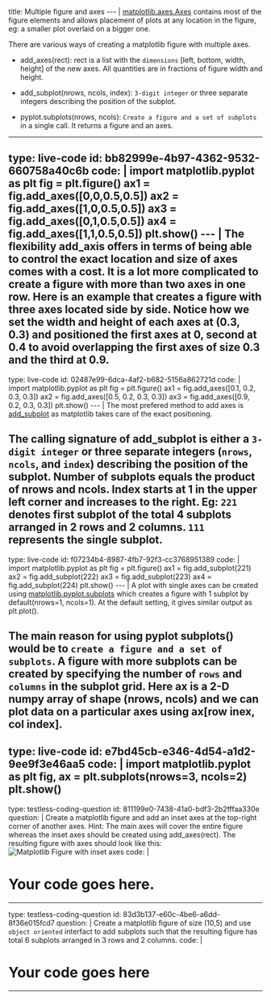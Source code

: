 title: Multiple figure and axes
--- |
  [matplotlib.axes.Axes](https://matplotlib.org/api/axes_api.html#matplotlib.axes.Axes) contains most of the figure elements and allows placement of plots at any location in the figure, eg: a smaller plot overlaid on a bigger one.

  There are various ways of creating a matplotlib figure with multiple axes.

  * add_axes(rect): rect is a list with the `dimensions` [left, bottom, width, height] of the new axes. All quantities are in fractions of figure width and height.

  * add_subplot(nrows, ncols, index): `3-digit integer` or three separate integers describing the position of the subplot.

  * pyplot.subplots(nrows, ncols): `Create a figure and a set of subplots` in a single call. It returns a figure and an axes.
---
type: live-code
id: bb82999e-4b97-4362-9532-660758a40c6b
code: |
  import matplotlib.pyplot as plt
  fig = plt.figure()
  ax1 = fig.add_axes([0,0,0.5,0.5])
  ax2 = fig.add_axes([1,0,0.5,0.5])
  ax3 = fig.add_axes([0,1,0.5,0.5])
  ax4 = fig.add_axes([1,1,0.5,0.5])
  plt.show()
--- |
  The flexibility add_axis offers in terms of being able to control the exact location and size of axes comes with a cost. It is a lot more complicated to create a figure with more than two axes in one row. Here is an example that creates a figure with three axes located side by side. Notice how we set the width and height of each axes at (0.3, 0.3) and positioned the first axes at 0, second at 0.4 to avoid overlapping the first axes of size 0.3 and the third at 0.9.
---
type: live-code
id: 02487e99-6dca-4af2-b682-5156a862721d
code: |
  import matplotlib.pyplot as plt
  fig = plt.figure()
  ax1 = fig.add_axes([0.1, 0.2, 0.3, 0.3])
  ax2 = fig.add_axes([0.5, 0.2, 0.3, 0.3])
  ax3 = fig.add_axes([0.9, 0.2, 0.3, 0.3])
  plt.show()
--- |
  The most prefered method to add axes is [add_subplot](https://matplotlib.org/api/_as_gen/matplotlib.figure.Figure.html#matplotlib.figure.Figure.add_subplot) as matplotlib takes care of the exact positioning.

  The calling signature of  add_subplot is either a `3-digit integer` or three separate integers (`nrows`, `ncols`, and `index`) describing the position of the subplot. Number of subplots equals the product of nrows and ncols. Index starts at 1 in the upper left corner and increases to the right. Eg: `221` denotes first subplot of the total 4 subplots arranged in 2 rows and 2 columns. `111` represents the single subplot.
---
type: live-code
id: f07234b4-8987-4fb7-92f3-cc3768951389
code: |
  import matplotlib.pyplot as plt
  fig = plt.figure()
  ax1 = fig.add_subplot(221)
  ax2 = fig.add_subplot(222)
  ax3 = fig.add_subplot(223)
  ax4 = fig.add_subplot(224)
  plt.show()
--- |
  A plot with single axes can be created using [matplotlib.pyplot.subplots](https://matplotlib.org/api/_as_gen/matplotlib.pyplot.subplots.html) which creates a figure with 1 subplot by default(nrows=1, ncols=1). At the default setting, it gives similar output as plt.plot().

  The main reason for using pyplot subplots() would be to `create a figure and a set of subplots`. A figure with more subplots can be created by specifying the number of `rows` and `columns` in the subplot grid. Here ax is a 2-D numpy array of shape (nrows, ncols) and we can plot data on a particular axes using ax[row inex, col index].
---
type: live-code
id: e7bd45cb-e346-4d54-a1d2-9ee9f3e46aa5
code: |
  import matplotlib.pyplot as plt
  fig, ax = plt.subplots(nrows=3, ncols=2)
  plt.show()
---
type: testless-coding-question
id: 811199e0-7438-41a0-bdf3-2b2fffaa330e
question: |
  Create a matplotlib figure and add an inset axes at the top-right corner of another axes. Hint: The main axes will cover the entire figure whereas the inset axes should be created using add_axes(rect). The resulting figure with axes should look like this:
  ![Matplotlib Figure with inset axes](assets/img/axes_inset.png)
code: |
  # Your code goes here.

---
type: testless-coding-question
id: 83d3b137-e60c-4be6-a6dd-8f36e015fcd7
question: |
  Create a matplotlib figure of size (10,5) and use `object oriented` interfact to add subplots such that the resulting figure has total 6 subplots arranged in 3 rows and 2 columns.
code: |
  # Your code goes here
---
